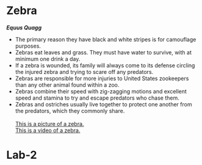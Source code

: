 # Zebra <br>
***Equus Quagg*** <br>
   + The primary reason they have black and white stripes is for camouflage purposes. <br>
   + Zebras eat leaves and grass. They must have water to survive, with at minimum one drink a day. <br>
   + If a zebra is wounded, its family will always come to its defense circling the injured zebra and trying to scare off any predators. <br>
   + Zebras are responsible for more injuries to United States zookeepers than any other animal found within a zoo. <br>
   + Zebras combine their speed with zig-zagging motions and excellent speed and stamina to try and escape predators who chase them. <br>
   + Zebras and ostriches usually live together to protect one another from the predators, which they commonly share. <br>  
[This is a picture of a zebra.](https://unsplash.com/photos/UgidX4V13Gc) <br>
[This is a video of a zebra.](https://www.youtube.com/watch?v=kWxnadQI5Qw) <br>
# Lab-2
